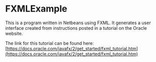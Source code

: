 # FXMLExample

This is a program written in Netbeans using FXML. It generates a user interface created from instructions posted in a tutorial on the Oracle website.

The link for this tutorial can be found here:  [https://docs.oracle.com/javafx/2/get_started/fxml_tutorial.htm](https://docs.oracle.com/javafx/2/get_started/fxml_tutorial.htm)
